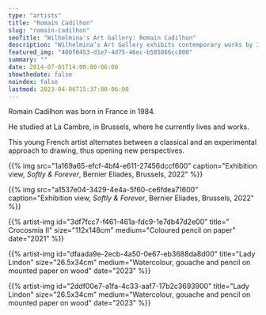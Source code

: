 ```yaml
---
type: "artists"
title: "Romain Cadilhon"
slug: "romain-cadilhon"
seoTitle: "Wilhelmina's Art Gallery: Romain Cadilhon"
description: "Wilhelmina’s Art Gallery exhibits contemporary works by International artists on Hydra between June and October. The exhibitions are displayed inside a historic building on Mandraki Beach that was once the Captain’s Mansion. This year the artists displayed are vastly different but share in common supreme technical skill and treat subjects rooted in universal themes, particularly nature, myth, philosophy and dreams."
featured_img: "480f0453-d1e7-4d75-46ec-b585866cc800"
summary: ""
date: 2014-07-01T14:00:00-06:00
showthedate: false
noindex: false
lastmod: 2023-04-06T15:37:00-06:00
---
```


Romain Cadilhon was born in France in 1984.

He studied at La Cambre, in Brussels, where he currently lives and works.

This young French artist alternates between a classical and an experimental approach to drawing, thus opening new perspectives.

{{% img src="1a169a65-efcf-4bf4-e611-27456dccf600" caption="Exhibition view, _Softly & Forever_, Bernier Eliades, Brussels, 2022" %}}

{{% img src="a1537e04-3429-4e4a-5f60-ce6fdea71600" caption="Exhibition view, _Softly & Forever_, Bernier Eliades, Brussels, 2022" %}}

{{% artist-img id="3df7fcc7-f461-461a-fdc9-1e7db47d2e00" title=" Crocosmia II" size="112x148cm" medium="Coloured pencil on paper" date="2021" %}}

{{% artist-img id="dfaada9e-2ecb-4a50-0e67-eb3688da8d00" title="Lady Lindon" size="26.5x34cm" medium="Watercolour, gouache and pencil on mounted paper on wood" date="2023" %}}

{{% artist-img id="2ddf00e7-a1fa-4c33-aaf7-17b2c3693900" title="Lady Lindon" size="26.5x34cm" medium="Watercolour, gouache and pencil on mounted paper on wood" date="2023" %}}
